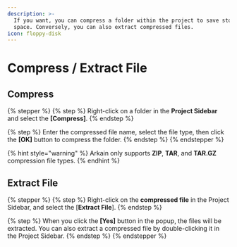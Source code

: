 ```yaml
---
description: >-
  If you want, you can compress a folder within the project to save storage
  space. Conversely, you can also extract compressed files.
icon: floppy-disk
---
```


# Compress / Extract File

## Compress

{% stepper %}
{% step %}
Right-click on a folder in the **Project Sidebar** and select the **\[Compress]**.
{% endstep %}

{% step %}
Enter the compressed file name, select the file type, then click the **\[OK]** button to compress the folder.
{% endstep %}
{% endstepper %}

{% hint style="warning" %}
Arkain only supports **ZIP**, **TAR**, and **TAR.GZ** compression file types.
{% endhint %}

## Extract File&#x20;

{% stepper %}
{% step %}
Right-click on the **compressed file** in the Project Sidebar, and select the \[**Extract File**].
{% endstep %}

{% step %}
When you click the **\[Yes]** button in the popup, the files will be extracted. You can also extract a compressed file by double-clicking it in the Project Sidebar.
{% endstep %}
{% endstepper %}
